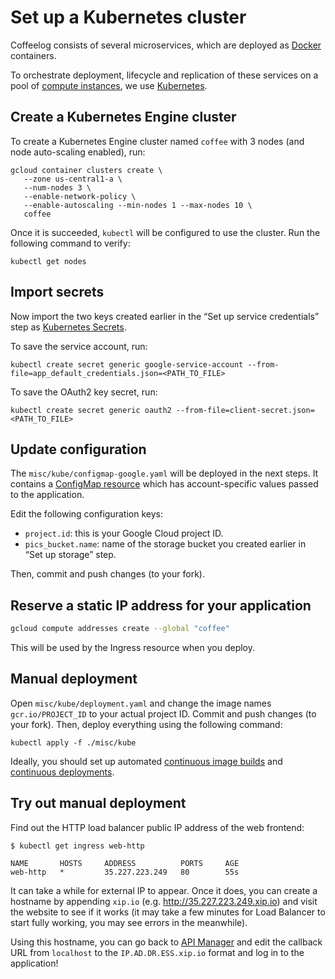 # Set up a Kubernetes cluster

Coffeelog consists of several microservices, which are deployed
as [Docker](https://docker.com) containers.

To orchestrate deployment, lifecycle and replication of these services
on a pool of [compute instances](https://cloud.google.com/compute), we
use [Kubernetes](https://kubernetes.io).

## Create a Kubernetes Engine cluster

To create a Kubernetes Engine cluster named `coffee` with
3 nodes (and node auto-scaling enabled), run:

    gcloud container clusters create \
       --zone us-central1-a \
       --num-nodes 3 \
       --enable-network-policy \
       --enable-autoscaling --min-nodes 1 --max-nodes 10 \
       coffee

Once it is succeeded, `kubectl` will be configured to use
the cluster. Run the following command to verify:

    kubectl get nodes

## Import secrets

Now import the two keys created earlier in the “Set up service credentials” step as [Kubernetes Secrets](https://kubernetes.io/docs/concepts/configuration/secret/).

To save the service account, run:

    kubectl create secret generic google-service-account --from-file=app_default_credentials.json=<PATH_TO_FILE>

To save the OAuth2 key secret, run:

    kubectl create secret generic oauth2 --from-file=client-secret.json=<PATH_TO_FILE>

## Update configuration

The `misc/kube/configmap-google.yaml` will be deployed in the next steps. It
contains a [ConfigMap
resource](https://kubernetes.io/docs/tasks/configure-pod-container/configmap/)
which has account-specific values passed to the application.

Edit the following configuration keys:

- `project.id`: this is your Google Cloud project ID.
- `pics_bucket.name`: name of the storage bucket you created earlier in “Set up
  storage” step.

Then, commit and push changes (to your fork).

## Reserve a static IP address for your application

```sh
gcloud compute addresses create --global "coffee"
```

This will be used by the Ingress resource when you deploy.

## Manual deployment

Open `misc/kube/deployment.yaml` and change the image names `gcr.io/PROJECT_ID`
to your actual project ID. Commit and push changes (to your fork). Then, deploy
everything using the following command:

    kubectl apply -f ./misc/kube

Ideally, you should set up automated [continuous image
builds](docs/set-up-image-build.md) and [continuous
deployments](docs/set-up-continuous-build.md).

## Try out manual deployment

Find out the HTTP load balancer public IP address of the web frontend:

    $ kubectl get ingress web-http

    NAME       HOSTS     ADDRESS          PORTS     AGE
    web-http   *         35.227.223.249   80        55s

It can take a while for external IP to appear. Once it does, you can create a
hostname by appending `xip.io` (e.g. http://35.227.223.249.xip.io) and visit
the website to see if it works (it may take a few minutes for Load Balancer
to start fully working, you may see errors in the meanwhile).

Using this hostname, you can go back to [API
Manager](https://console.cloud.google.com/apis/dashboard) and edit the callback
URL from `localhost` to the `IP.AD.DR.ESS.xip.io` format and log in to the
application!
